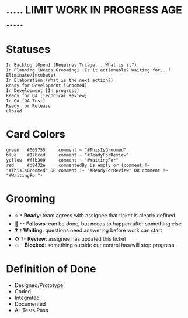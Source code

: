 # ..... LIMIT WORK IN PROGRESS AGE ..... 

# Statuses

    In Backlog [Open] (Requires Triage... What is it?)
    In Planning [Needs Grooming] (Is it actionable? Waiting for...? Eliminate/Incubate)
    In Elaboration (What is the next action?)
    Ready for Development [Groomed]
    In Development [In progress]
    Ready for QA [Technical Review]
    In QA [QA Test]
    Ready for Release
    Closed
    
    
# Card Colors

    green   #009755     comment ~ "#ThisIsGroomed"
    blue    #176ced     comment ~ "#ReadyForReview"
    yellow  #ffb300     comment ~ "#WaitingFor"
    red     #d8432e     commentedBy is empty or (comment !~ "#ThisIsGroomed" OR comment !~ "#ReadyForReview" OR comment !~ "#WaitingFor")

# Grooming

* ⭐ `*` **Ready**: team agrees with assignee that ticket is clearly defined
* 🔼 `**` **Follows**: can be done, but needs to happen after something else
* ❓ `?` **Waiting**: questions need answering before work can start
* ♻ `?*` **Review**: assignee has updated this ticket
* 💥 `!` **Blocked**: something outside our control has/will stop progress


# Definition of Done

* Designed/Prototype
* Coded
* Integrated
* Documented
* All Tests Pass